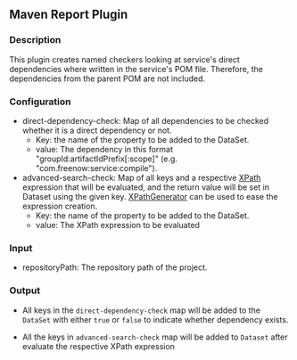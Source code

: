 ## Maven Report Plugin

### Description

This plugin creates named checkers looking at service's direct dependencies where written in the service's POM
 file. Therefore, the dependencies from the parent POM are not included. 

### Configuration

- direct-dependency-check: Map of all dependencies to be checked whether it is a direct dependency or not. 
    - Key: the name of the property to be added to the DataSet. 
    - value: The dependency in this format "groupId:artifactIdPrefix[:scope]" (e.g. "com.freenow:service:compile").
- advanced-search-check: Map of all keys and a respective [XPath](https://www.w3schools.com/xml/xpath_intro.asp
) expression that will be evaluated, and the return value will be set in Dataset using the given key.
[XPathGenerator](https://xmltoolbox.appspot.com/xpath_generator.html) can be used to ease the expression creation.
    - Key: the name of the property to be added to the DataSet.
    - value: The XPath expression to be evaluated

### Input

- repositoryPath: The repository path of the project.

### Output

- All keys in the `direct-dependency-check` map will be added to the `DataSet` with either `true` or `false` to
 indicate whether dependency exists.
 
- All the keys in `advanced-search-check` map will be added to `Dataset` after evaluate the respective XPath expression
